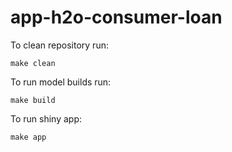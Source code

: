 # app-h2o-consumer-loan

To clean repository run:

```
make clean
```

To run model builds run:

```
make build
```

To run shiny app:

```
make app
```

